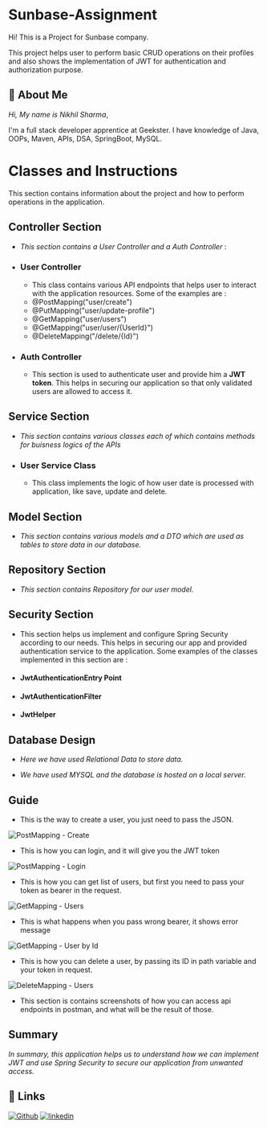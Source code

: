 
# Sunbase-Assignment

Hi! This is a Project for Sunbase company.

This project helps user to perform basic CRUD operations on their profiles and also shows the implementation of JWT for authentication and authorization purpose.




## 🚀 About Me
*Hi, My name is Nikhil Sharma*,

I'm a full stack developer apprentice at Geekster. I have knowledge of Java, OOPs, Maven, APIs, DSA, SpringBoot, MySQL.


# Classes and Instructions

This section contains information about the project and how to perform operations in the application.


## Controller Section

-   *This section contains a User Controller and a Auth Controller* :

* ### User Controller
    - This class contains various API endpoints that helps user to interact with the application resources. Some of the examples are :

    * @PostMapping("user/create")
    * @PutMapping("user/update-profile")
    * @GetMapping("user/users")
    * @GetMapping("user/user/{UserId}")
    * @DeleteMapping("/delete/{Id}")

* ### Auth Controller
    - This section is used to authenticate user and provide him a **JWT token**. This helps in securing our application so that only validated users are allowed to access it.

## Service Section

- *This section contains various classes each of which contains methods for buisness logics of the APIs*

* ### User Service Class

    * This class implements the logic of how user date is processed with application, like save, update and delete.

## Model Section

- *This section contains various models and a DTO which are used as tables to store data in our database.*

## Repository Section

- *This section contains Repository for our user model.*


## Security Section

- This section helps us implement and configure Spring Security according to our needs. This helps in securing our app and provided authentication service to the application. Some examples of the classes implemented in this section are :

* #### JwtAuthenticationEntry Point
* #### JwtAuthenticationFilter
* #### JwtHelper


## Database Design
- *Here we have used Relational Data to store data.*

- *We have used MYSQL and the database is hosted on a local server.*
## Guide

- This is the way to create a user, you just need to pass the JSON.
  
![PostMapping - Create](https://github.com/Nikhil-Sharma-CS/Sunbase-Assignment/assets/72157075/2ae981c7-22fb-4d35-ac48-cfdccc3f94bf)

- This is how you can login, and it will give you the JWT token
  
![PostMapping - Login](https://github.com/Nikhil-Sharma-CS/Sunbase-Assignment/assets/72157075/db2097bb-595f-41d0-b8bd-aed04561a115)

- This is how you can get list of users, but first you need to pass your token as bearer in the request.
  
![GetMapping - Users](https://github.com/Nikhil-Sharma-CS/Sunbase-Assignment/assets/72157075/16b7ceeb-e497-48da-baa0-10179f031de2)

- This is what happens when you pass wrong bearer, it shows error message
  
![GetMapping - User by Id](https://github.com/Nikhil-Sharma-CS/Sunbase-Assignment/assets/72157075/63ab9789-88b1-4472-b7ef-0c9f608c25ae)

- This is how you can delete a user, by passing its ID in path variable and your token in request.
  
![DeleteMapping - Users](https://github.com/Nikhil-Sharma-CS/Sunbase-Assignment/assets/72157075/a49bcf80-e28f-4db7-8fc4-54392a4b27e2)






- This section is contains screenshots of how you can access api endpoints in postman, and what will be the result of those.
## Summary

*In summary, this application helps us to understand how we can implement JWT and use Spring Security to secure our application from unwanted access.*
## 🔗 Links
[![Github](https://img.shields.io/badge/Github-000?style=for-the-badge&logo=ko-fi&logoColor=white)](https://github.com/Nikhil-Sharma-CS)
[![linkedin](https://img.shields.io/badge/linkedin-0A66C2?style=for-the-badge&logo=linkedin&logoColor=white)](https://www.linkedin.com/in/nikhil-sharma-cse)


